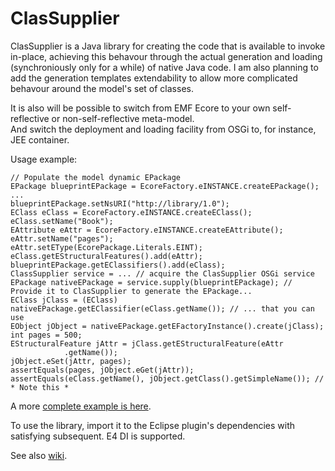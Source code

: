 ClasSupplier
===========

ClasSupplier is a Java library for creating the code that is available to invoke in-place, achieving this behavour through the actual generation and loading (synchroniously only for a while) of native Java code. I am also planning to add the generation templates extendability to allow more complicated behavour around the model's set of classes.  

It is also will be possible to switch from EMF Ecore to your own self-reflective or non-self-reflective meta-model.  
And switch the deployment and loading facility from OSGi to, for instance, JEE container.  


Usage example:  

    // Populate the model dynamic EPackage
    EPackage blueprintEPackage = EcoreFactory.eINSTANCE.createEPackage();
    ...
    blueprintEPackage.setNsURI("http://library/1.0");
    EClass eClass = EcoreFactory.eINSTANCE.createEClass();
    eClass.setName("Book");
    EAttribute eAttr = EcoreFactory.eINSTANCE.createEAttribute();
    eAttr.setName("pages");
    eAttr.setEType(EcorePackage.Literals.EINT);
    eClass.getEStructuralFeatures().add(eAttr);
    blueprintEPackage.getEClassifiers().add(eClass);
    ClassSupplier service = ... // acquire the ClasSupplier OSGi service
    EPackage nativeEPackage = service.supply(blueprintEPackage); // Provide it to ClasSupplier to generate the EPackage...
    EClass jClass = (EClass) nativeEPackage.getEClassifier(eClass.getName()); // ... that you can use
    EObject jObject = nativeEPackage.getEFactoryInstance().create(jClass);
    int pages = 500;
    EStructuralFeature jAttr = jClass.getEStructuralFeature(eAttr
                .getName());
    jObject.eSet(jAttr, pages);
    assertEquals(pages, jObject.eGet(jAttr));  
    assertEquals(eClass.getName(), jObject.getClass().getSimpleName()); // * Note this *
  
A more [complete example is here](/org.classupplier.test/src/org/classupplier/test/ClasSupplierTests.java).  

To use the library, import it to the Eclipse plugin's dependencies with satisfying subsequent. E4 DI is supported. 

See also [wiki](https://github.com/kirillzotkin/ClasSupplier/wiki).
